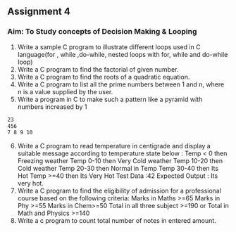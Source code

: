 ## Assignment 4
### Aim: To Study concepts of Decision Making & Looping
1. Write a sample C program to illustrate different loops used in C language(for ,
while ,do-while, nested loops with for, while and do-while loop)
2. Write a C program to find the factorial of given number.
3. Write a C program to find the roots of a quadratic equation.
4. Write a C program to list all the prime numbers between 1 and n, where n is a
value
supplied by the user.
5. Write a program in C to make such a pattern like a pyramid with numbers
increased by 1
```1
23
456
7 8 9 10
```
6. Write a C program to read temperature in centigrade and display a suitable
message
according to temperature state below :
Temp &lt; 0 then Freezing weather
Temp 0-10 then Very Cold weather
Temp 10-20 then Cold weather
Temp 20-30 then Normal in Temp
Temp 30-40 then Its Hot
Temp &gt;=40 then Its Very Hot
Test Data :42
Expected Output :
Its very hot.
7. Write a C program to find the eligibility of admission for a professional course
based on
the following criteria:
Marks in Maths &gt;=65
Marks in Phy &gt;=55
Marks in Chem&gt;=50
Total in all three subject &gt;=190
or
Total in Math and Physics &gt;=140
8. Write a c program to count total number of notes in entered amount.
